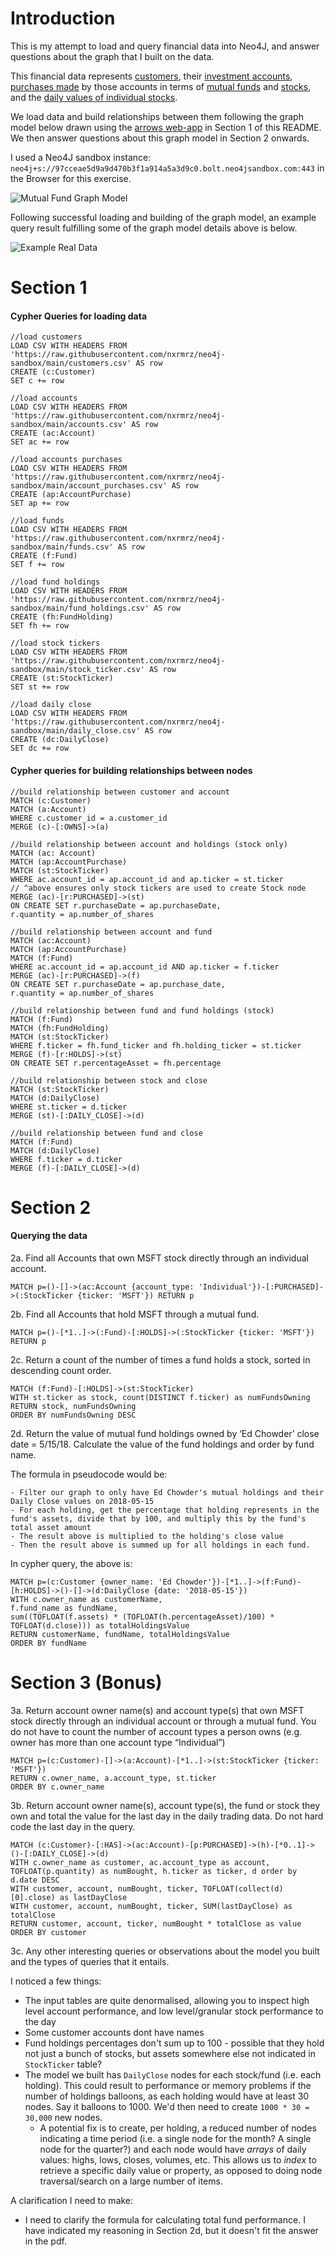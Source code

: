 # Introduction

This is my attempt to load and query financial data into Neo4J, and answer questions about the graph that I built on the data.

This financial data represents [customers](customers.csv), their [investment accounts](accounts.csv), [purchases made](account_purchases.csv) by those accounts in terms of [mutual funds](funds.csv) and [stocks](stock_ticker.csv), and the [daily values of individual stocks](daily_close.csv).

We load data and build relationships between them following the graph model below drawn using the [arrows web-app](https://arrows.app) in Section 1 of this README. We then answer questions about this graph model in Section 2 onwards.

I used a Neo4J sandbox instance: `neo4j+s://97cceae5d9a9d470b3f1a914a5a3d9c0.bolt.neo4jsandbox.com:443` in the Browser for this exercise.

![Mutual Fund Graph Model](./static/MutualFundGraphModel.png)

Following successful loading and building of the graph model, an example query result fulfilling some of the graph model details above is below.

![Example Real Data](./static/ExampleRealData.png)

# Section 1

#### Cypher Queries for loading data

```
//load customers 
LOAD CSV WITH HEADERS FROM 'https://raw.githubusercontent.com/nxrmrz/neo4j-sandbox/main/customers.csv' AS row
CREATE (c:Customer)
SET c += row

//load accounts
LOAD CSV WITH HEADERS FROM 'https://raw.githubusercontent.com/nxrmrz/neo4j-sandbox/main/accounts.csv' AS row
CREATE (ac:Account)
SET ac += row

//load accounts purchases
LOAD CSV WITH HEADERS FROM 'https://raw.githubusercontent.com/nxrmrz/neo4j-sandbox/main/account_purchases.csv' AS row
CREATE (ap:AccountPurchase)
SET ap += row

//load funds
LOAD CSV WITH HEADERS FROM 'https://raw.githubusercontent.com/nxrmrz/neo4j-sandbox/main/funds.csv' AS row
CREATE (f:Fund)
SET f += row

//load fund holdings
LOAD CSV WITH HEADERS FROM 'https://raw.githubusercontent.com/nxrmrz/neo4j-sandbox/main/fund_holdings.csv' AS row
CREATE (fh:FundHolding)
SET fh += row

//load stock tickers
LOAD CSV WITH HEADERS FROM 'https://raw.githubusercontent.com/nxrmrz/neo4j-sandbox/main/stock_ticker.csv' AS row
CREATE (st:StockTicker)
SET st += row

//load daily close
LOAD CSV WITH HEADERS FROM 'https://raw.githubusercontent.com/nxrmrz/neo4j-sandbox/main/daily_close.csv' AS row
CREATE (dc:DailyClose)
SET dc += row
```

#### Cypher queries for building relationships between nodes

```
//build relationship between customer and account
MATCH (c:Customer)
MATCH (a:Account)
WHERE c.customer_id = a.customer_id
MERGE (c)-[:OWNS]->(a)

//build relationship between account and holdings (stock only)
MATCH (ac: Account)
MATCH (ap:AccountPurchase)
MATCH (st:StockTicker)
WHERE ac.account_id = ap.account_id and ap.ticker = st.ticker 
// ^above ensures only stock tickers are used to create Stock node
MERGE (ac)-[r:PURCHASED]->(st)
ON CREATE SET r.purchaseDate = ap.purchaseDate,
r.quantity = ap.number_of_shares

//build relationship between account and fund
MATCH (ac:Account)
MATCH (ap:AccountPurchase)
MATCH (f:Fund)
WHERE ac.account_id = ap.account_id AND ap.ticker = f.ticker
MERGE (ac)-[r:PURCHASED]->(f)
ON CREATE SET r.purchaseDate = ap.purchase_date,
r.quantity = ap.number_of_shares

//build relationship between fund and fund holdings (stock)
MATCH (f:Fund)
MATCH (fh:FundHolding)
MATCH (st:StockTicker)
WHERE f.ticker = fh.fund_ticker and fh.holding_ticker = st.ticker
MERGE (f)-[r:HOLDS]->(st)
ON CREATE SET r.percentageAsset = fh.percentage

//build relationship between stock and close
MATCH (st:StockTicker)
MATCH (d:DailyClose)
WHERE st.ticker = d.ticker
MERGE (st)-[:DAILY_CLOSE]->(d)

//build relationship between fund and close
MATCH (f:Fund)
MATCH (d:DailyClose)
WHERE f.ticker = d.ticker
MERGE (f)-[:DAILY_CLOSE]->(d)
```

# Section 2

#### Querying the data

2a. Find all Accounts that own MSFT stock directly through an individual account.
```
MATCH p=()-[]->(ac:Account {account_type: 'Individual'})-[:PURCHASED]->(:StockTicker {ticker: 'MSFT'}) RETURN p
```

2b. Find all Accounts that hold MSFT through a mutual fund.
```
MATCH p=()-[*1..]->(:Fund)-[:HOLDS]->(:StockTicker {ticker: 'MSFT'}) RETURN p
```

2c. Return a count of the number of times a fund holds a stock, sorted in descending count order.
```
MATCH (f:Fund)-[:HOLDS]->(st:StockTicker)
WITH st.ticker as stock, count(DISTINCT f.ticker) as numFundsOwning
RETURN stock, numFundsOwning
ORDER BY numFundsOwning DESC
```

2d. Return the value of mutual fund holdings owned by ‘Ed Chowder’ close date = 5/15/18. Calculate the value of the fund holdings and order by fund name.

The formula in pseudocode would be:
```
- Filter our graph to only have Ed Chowder's mutual holdings and their Daily Close values on 2018-05-15
- For each holding, get the percentage that holding represents in the fund's assets, divide that by 100, and multiply this by the fund's total asset amount
- The result above is multiplied to the holding's close value
- Then the result above is summed up for all holdings in each fund.
```

In cypher query, the above is:
```
MATCH p=(c:Customer {owner_name: 'Ed Chowder'})-[*1..]->(f:Fund)-[h:HOLDS]->()-[]->(d:DailyClose {date: '2018-05-15'})
WITH c.owner_name as customerName, 
f.fund_name as fundName, 
sum((TOFLOAT(f.assets) * (TOFLOAT(h.percentageAsset)/100) * TOFLOAT(d.close))) as totalHoldingsValue
RETURN customerName, fundName, totalHoldingsValue
ORDER BY fundName
```

# Section 3 (Bonus)

3a. Return account owner name(s) and account type(s) that own MSFT stock directly through an individual account or through a mutual fund. You do not have to count the number of account types a person owns (e.g. owner has more than one account type “Individual”)

```
MATCH p=(c:Customer)-[]->(a:Account)-[*1..]->(st:StockTicker {ticker: 'MSFT'})
RETURN c.owner_name, a.account_type, st.ticker
ORDER BY c.owner_name
```
3b. Return account owner name(s), account type(s), the fund or stock they own and total the value for the last day in the daily trading data. Do not hard code the last day in the query.

```
MATCH (c:Customer)-[:HAS]->(ac:Account)-[p:PURCHASED]->(h)-[*0..1]->()-[:DAILY_CLOSE]->(d)
WITH c.owner_name as customer, ac.account_type as account, TOFLOAT(p.quantity) as numBought, h.ticker as ticker, d order by d.date DESC
WITH customer, account, numBought, ticker, TOFLOAT(collect(d)[0].close) as lastDayClose
WITH customer, account, numBought, ticker, SUM(lastDayClose) as totalClose
RETURN customer, account, ticker, numBought * totalClose as value
ORDER BY customer
```

3c. Any other interesting queries or observations about the model you built and the types of queries that it entails.

I noticed a few things:
- The input tables are quite denormalised, allowing you to inspect high level account performance, and low level/granular stock performance to the day
- Some customer accounts dont have names
- Fund holdings percentages don't sum up to 100 - possible that they hold not just a bunch of stocks, but assets somewhere else not indicated in `StockTicker` table?
- The model we built has `DailyClose` nodes for each stock/fund (i.e. each holding). This could result to performance or memory problems if the number of holdings balloons, as each holding would have at least 30 nodes. Say it balloons to 1000. We'd then need to create `1000 * 30 = 30,000` new nodes.
    - A potential fix is to create, per holding, a reduced number of nodes indicating a time period (i.e. a single node for the month? A single node for the quarter?) and each node would have _arrays_ of daily values: highs, lows, closes, volumes, etc. This allows us to _index_ to retrieve a specific daily value or property, as opposed to doing node traversal/search on a large number of items.

A clarification I need to make:
- I need to clarify the formula for calculating total fund performance. I have indicated my reasoning in Section 2d, but it doesn't fit the answer in the pdf.